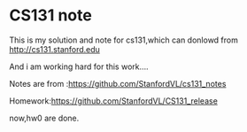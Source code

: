 # CS131 note

This is my solution and note for cs131,which can donlowd from http://cs131.stanford.edu

And i am working hard for this work….

Notes are from :<https://github.com/StanfordVL/cs131_notes>

Homework:<https://github.com/StanfordVL/CS131_release>

now,hw0 are done.


